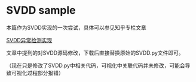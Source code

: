 # SVDD sample
本篇作为SVDD实现的一次尝试，具体可以参见知乎专栏文章

[SVDD异常检测实现](https://zhuanlan.zhihu.com/p/385129260)

文章中提到的对SVDD源码修改，下载后直接替换原始的SVDD.py文件即可。

（现在只是修改了SVDD.py中相关代码，可视化中关联代码并未修改，可能会导致可视化过程部分报错）


